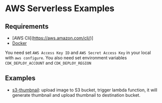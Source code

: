 # AWS Serverless Examples

## Requirements

- [AWS Cli[(https://aws.amazon.com/cli/)]
- [Docker](https://www.docker.com/)

You need set `AWS Access Key ID` and `AWS Secret Access Key` in your local with `aws configure`. You also need set environment variables `CDK_DEPLOY_ACCOUNT` and `CDK_DEPLOY_REGION`

## Examples

- [s3-thumbnail](examples/s3-thumbnail/): upload image to S3 bucket, trigger lambda function, it will generate thumbnail and upload thumbnail to destination bucket.
